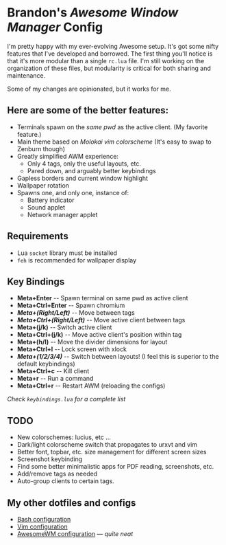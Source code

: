 Brandon's *Awesome Window Manager* Config
=========================================
I'm pretty happy with my ever-evolving Awesome setup. It's got some
nifty features that I've developed and borrowed. The first thing you'll
notice is that it's more modular than a single `rc.lua` file. I'm still
working on the organization of these files, but modularity is critical 
for both sharing and maintenance.

Some of my changes are opinionated, but it works for me. 

Here are some of the better features:
-------------------------------------
* Terminals spawn on the *same pwd* as the active client. 
  (My favorite feature.)
* Main theme based on *Molokai vim colorscheme* 
  (It's easy to swap to Zenburn though)
* Greatly simplified AWM experience: 
	* Only 4 tags, only the useful layouts, etc.
	* Pared down, and arguably better keybindings 
* Gapless borders and current window highlight
* Wallpaper rotation
* Spawns one, and only one, instance of: 
	* Battery indicator
	* Sound applet 
	* Network manager applet

Requirements
------------
* Lua `socket` library must be installed
* `feh` is recommended for wallpaper display

Key Bindings
------------
* **Meta+Enter** -- Spawn terminal on same pwd as active client
* **Meta+Ctrl+Enter** -- Spawn chromium
* ***Meta+(Right/Left)*** -- Move between tags
* ***Meta+Ctrl+(Right/Left)*** -- Move active client between tags
* **Meta+(j/k)** -- Switch active client
* **Meta+Ctrl+(j/k)** -- Move active client's position within tag
* **Meta+(h/l)** -- Move the divider dimensions for layout
* **Meta+Ctrl+l** -- Lock screen with xlock
* ***Meta+(1/2/3/4)*** -- Switch between layouts! (I feel this is 
  superior to the default keybindings)
* **Meta+Ctrl+c** -- Kill client
* **Meta+r** -- Run a command
* **Meta+Ctrl+r** -- Restart AWM (reloading the configs)

*Check `keybindings.lua` for a complete list*

TODO
----
* New colorschemes: lucius, etc ...
* Dark/light colorscheme switch that propagates to urxvt and vim
* Better font, topbar, etc. size management for different screen sizes
* Screenshot keybinding
* Find some better minimalistic apps for PDF reading, screenshots, etc.
* Add/remove tags as needed
* Auto-group clients to certain tags.

My other dotfiles and configs
-----------------------------
* [Bash configuration](https://github.com/echelon/dotfiles-bash)
* [Vim configuration](https://github.com/echelon/dotfiles-vim)
* [AwesomeWM configuration](https://github.com/echelon/dotfiles-awesome) *&mdash; quite neat*

